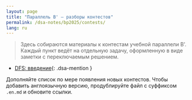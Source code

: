 ```yaml
---
layout: page
title: "Параллель B' — разборы контестов"
permalink: /dsa-notes/bp2025/contests/
lang: ru
---
```


> Здесь собираются материалы к контестам учебной параллели B'. Каждый пункт ведёт на отдельную задачу, оформленную в виде заметки с переключаемым решением.

- [DFS: введение](./dfs1/){: .dsa-mention }

Дополняйте список по мере появления новых контестов. Чтобы добавить англоязычную версию, продублируйте файл с суффиксом `.en.md` и обновите ссылки.

